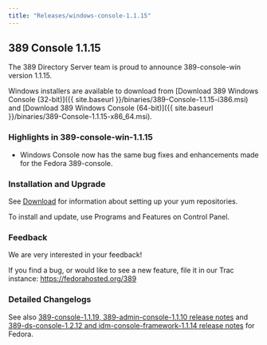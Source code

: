 ```yaml
---
title: "Releases/windows-console-1.1.15"
---
```

389 Console 1.1.15
-----------------------------

The 389 Directory Server team is proud to announce 389-console-win version 1.1.15.

Windows installers are available to download from [Download 389 Windows Console (32-bit)]({{ site.baseurl }}/binaries/389-Console-1.1.15-i386.msi) and [Download 389 Windows Console (64-bit)]({{ site.baseurl }}/binaries/389-Console-1.1.15-x86_64.msi). 

### Highlights in 389-console-win-1.1.15

-   Windows Console now has the same bug fixes and enhancements made for the Fedora 389-console.

### Installation and Upgrade

See [Download](../download.html) for information about setting up your yum repositories.

To install and update, use Programs and Features on Control Panel.

### Feedback

We are very interested in your feedback!

If you find a bug, or would like to see a new feature, file it in our Trac instance: <https://fedorahosted.org/389>

### Detailed Changelogs

See also [389-console-1.1.19, 389-admin-console-1.1.10 release notes](release-console-1-1-9.html) and 
[389-ds-console-1.2.12 and idm-console-framework-1.1.14 release notes](release-ds-console-1-2-12.html) for Fedora.
